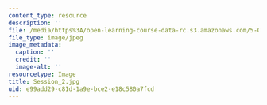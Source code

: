```yaml
---
content_type: resource
description: ''
file: /media/https%3A/open-learning-course-data-rc.s3.amazonaws.com/5-07sc-biological-chemistry-i-fall-2013/e99add29c81d1a9ebce2e18c580a7fcd_Session_2.jpg
file_type: image/jpeg
image_metadata:
  caption: ''
  credit: ''
  image-alt: ''
resourcetype: Image
title: Session_2.jpg
uid: e99add29-c81d-1a9e-bce2-e18c580a7fcd
---
```

